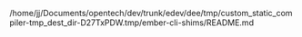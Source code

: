/home/jj/Documents/opentech/dev/trunk/edev/dee/tmp/custom_static_compiler-tmp_dest_dir-D27TxPDW.tmp/ember-cli-shims/README.md